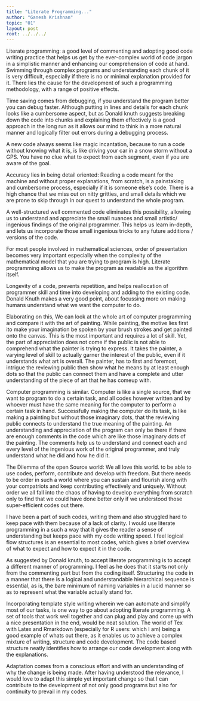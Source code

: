 ```yaml
---
title: "Literate Programming..."
author: "Ganesh Krishnan"
topic: "01"
layout: post
root: ../../../
---
```


Literate programming: a good level of commenting and adopting good code writing practice that helps us get by the ever-complex world of code jargon in a simplistic manner and enhancing our comprehension of code at hand. Swimming through complex programs and understanding each chunk of it is very difficult, especially if there is no or minimal explanation provided for it. There lies the cause for the development of such a programming methodology, with a range of positive effects.

Time saving comes from debugging, if you understand the program better you can debug faster. Although putting in lines and details for each chunk looks like a cumbersome aspect, but as Donald knuth suggests breaking down the code into chunks and explaining them effectively is a good approach in the long run as it allows our mind to think in a more natural manner and logically filter out errors during a debugging process.

A new code always seems like magic incantation, because to run a code without knowing what it is, is like driving your car in a snow storm without a GPS. You have no clue what to expect from each segment, even if you are aware of the goal. 

Accuracy lies in being detail oriented: Reading a code meant for the machine and without proper explanations, from scratch, is a painstaking and cumbersome process, especially if it is someone else’s code. There is a high chance that we miss out on nitty gritties, and small details which we are prone to skip through in our quest to understand the whole program.

A well-structured well commented code eliminates this possibility, allowing us to understand and appreciate the small nuances and small artistic/ ingenious findings of the original programmer. This helps us learn in-depth, and lets us incorporate those small ingenious tricks to any future additions / versions of the code.

For most people involved in mathematical sciences, order of presentation becomes very important especially when the complexity of the mathematical model that you are trying to program is high. Literate programming allows us to make the program as readable as the algorithm itself.

Longevity of a code, prevents repetition, and helps reallocation of programmer skill and time into developing and adding to the existing code. Donald Knuth makes a very good point, about focussing more on making humans understand what we want the computer to do.

Elaborating on this, We can look at the whole art of computer programming and compare it with the art of painting. While painting, the motive lies first ito make your imagination be spoken by your brush strokes and get painted onto the canvas. This is the most important and requires a lot of skill. Yet, the part of appreciation does not come if the public is not able to comprehend what the painter is trying to express. It takes the painter, a varying level of skill to actually garner the interest of the public, even if it understands what art is overall. The painter, has to first and foremost, intrigue the reviewing public then show what he means by at least enough dots so that the public can connect them and have a complete and utter understanding of the piece of art that he has comeup with.

Computer programming is similar. Computer is like a single source, that we want to program to do a certain task, and all codes however written and by whoever must have the same meaning for the computer to perform a certain task in hand. Successfully making the computer do its task, is like making a painting but without those imaginary dots, that the reviewing public connects to understand the true meaning of the painting. An understanding and appreciation of the program can only be there if there are enough comments in the code which are like those imaginary dots of the painting. The comments help us to understand and connect each and every level of the ingenious work of the original programmer, and truly understand what he did and how he did it.

The Dilemma of the open Source world: We all love this world. to be able to use codes, perform, contribute and develop with freedom. But there needs to be order in such a world where you can sustain and flourish along with your compatriots and keep contributing effectively and uniquely. Without order we all fall into the chaos of having to develop everything from scratch only to find that we could have done better only if we understood those super-efficient codes out there.

I have been a part of such codes, writing them and also struggled hard to keep pace with them because of a lack of clarity.  I would use literate programming in a such a way that it gives the reader a sense of understanding but keeps pace with my code writing speed. I feel logical flow structures is an essential to most codes, which gives a brief overview of what to expect and how to expect it in the code.  

As suggested by Donald knuth, to accept literate programming is to accept a different manner of programming. I feel as he does that it starts not only from the commenting part but from the coding itself. Structuring the code in a manner that there is a logical and understandable hierarchical sequence is essential, as is, the bare minimum of naming variables in a lucid manner so as to represent what the variable actually stand for.

Incorporating template style writing wherein we can automate and simplify most of our tasks, is one way to go about adopting literate programming. A set of tools that work well together and can plug and play and come up with a nice presentation in the end, would be neat solution. The world of Tex with Latex and Rmarkdown (especially for R users: which I am) being a good example of whats out there, as it enables us to achieve a complex mixture of writing, structure and code development. The code based structure neatly identifies how to arrange our code development along with the explanations. 

Adaptation comes from a conscious effort and with an understanding of why the change is being made. After having understood the relevance, I would love to adapt this simple yet important change so that I can contribute to the development of not only good programs but also for continuity to prevail in my codes. 

